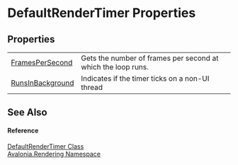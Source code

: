 # DefaultRenderTimer Properties




## Properties
<table>
<tr>
<td><a href="P_Avalonia_Rendering_DefaultRenderTimer_FramesPerSecond">FramesPerSecond</a></td>
<td>Gets the number of frames per second at which the loop runs.</td>
</tr>
<tr>
<td><a href="P_Avalonia_Rendering_DefaultRenderTimer_RunsInBackground">RunsInBackground</a></td>
<td>Indicates if the timer ticks on a non-UI thread</td>
</tr>
</table>

## See Also


#### Reference
<a href="T_Avalonia_Rendering_DefaultRenderTimer">DefaultRenderTimer Class</a>  
<a href="N_Avalonia_Rendering">Avalonia.Rendering Namespace</a>  
